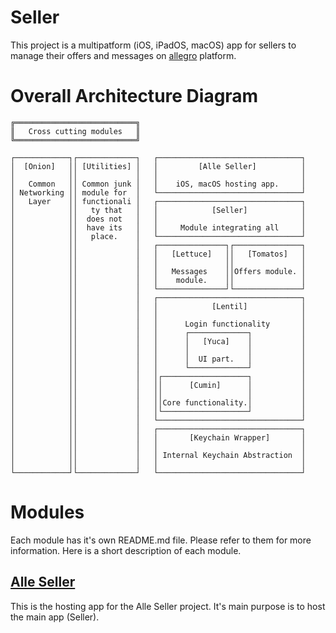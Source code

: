 # Seller

This project is a multipatform (iOS, iPadOS, macOS) app for sellers to manage their offers and messages on [allegro](https://allegro.pl) platform.

# Overall Architecture Diagram

```
╔═══════════════════════════╗
║   Cross cutting modules   ║
╚═══════════════════════════╝

┌────────────┐┌─────────────┐   ┌────────────────────────────────┐
│  [Onion]   ││ [Utilities] │   │         [Alle Seller]          │
│            ││             │   │                                │
│   Common   ││ Common junk │   │    iOS, macOS hosting app.     │
│ Networking ││ module for  │   └────────────────────────────────┘
│   Layer    ││ functionali │   ┌────────────────────────────────┐
│            ││   ty that   │   │            [Seller]            │
│            ││  does not   │   │                                │
│            ││  have its   │   │     Module integrating all     │
│            ││   place.    │   └────────────────────────────────┘
│            ││             │   ┌───────────────┐┌───────────────┐
│            ││             │   │   [Lettuce]   ││   [Tomatos]   │
│            ││             │   │               ││               │
│            ││             │   │   Messages    ││Offers module. │
│            ││             │   │    module.    ││               │
│            ││             │   └───────────────┘└───────────────┘
│            ││             │   ┌────────────────────────────────┐
│            ││             │   │            [Lentil]            │
│            ││             │   │                                │
│            ││             │   │      Login functionality       │
│            ││             │   │      ┌─────────────┐           │
│            ││             │   │      │   [Yuca]    │           │
│            ││             │   │      │             │           │
│            ││             │   │      │  UI part.   │           │
│            ││             │   │      └─────────────┘           │
│            ││             │   │┌───────────────────┐           │
│            ││             │   ││      [Cumin]      │           │
│            ││             │   ││                   │           │
│            ││             │   ││Core functionality.│           │
│            ││             │   │└───────────────────┘           │
│            ││             │   └────────────────────────────────┘
│            ││             │   ┌────────────────────────────────┐
│            ││             │   │       [Keychain Wrapper]       │
│            ││             │   │                                │
│            ││             │   │ Internal Keychain Abstraction  │
│            ││             │   │                                │
└────────────┘└─────────────┘   └────────────────────────────────┘
```

# Modules

Each module has it's own README.md file. Please refer to them for more information. Here is a short description of each module.

## [Alle Seller](App/AlleSeller/README.md)

This is the hosting app for the Alle Seller project. It's main purpose is to host the main app (Seller).